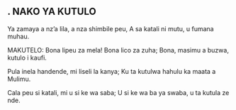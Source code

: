 ## . NAKO YA KUTULO

Ya zamaya a nz’a lila, a nza shimbile peu,
A sa katali ni mutu, u fumana muhau.

MAKUTELO:
Bona lipeu za mela! Bona lico za zuha;
Bona, masimu a buzwa, kutulo i kaufi.


Pula inela handende, mi liseli la kanya;
Ku ta kutulwa hahulu ka maata a Mulimu.


Cala peu si katali, mi u si ke wa saba;
U si ke wa ba ya swaba, u ta kutula ze nde.

